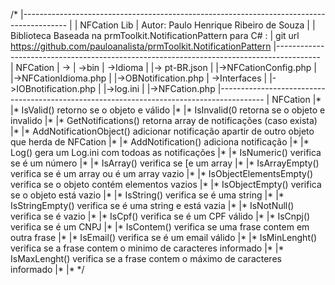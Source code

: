 /*
|-----------------------------------------------------------------------------------------
|
| NFCation Lib
| Autor: Paulo Henrique Ribeiro de Souza
|
| Biblioteca Baseada na prmToolkit.NotificationPattern para C# :
|       git url https://github.com/pauloanalista/prmToolkit.NotificationPattern
|-----------------------------------------------------------------------------------------
|  NFCation
|    \->
|        \->bin
|            \->Idioma
|                |-> pt-BR.json
|            |->NFCationConfig.php
|            |->NFCationIdioma.php
|            |->OBNotification.php
|        \->Interfaces
|            |->IOBnotification.php
|        |->log.ini
|        |->NFCation.php
|-----------------------------------------------------------------------------------------
| NFCation
 |*
 |* IsValid() retorno se o objeto e válido
 |*
 |* IsInvalid(0 retorna se o objeto e invalido
 |*
 |* GetNotifications() retorna array de notificações (caso exista)
 |*
 |* AddNotificationObject() adicionar notificação apartir de outro objeto que herda de NFCation
 |*
 |* AddNotification() adiciona notificação
 |*
 |* Log() gera um Log.ini com todoas as notificações
 |*
 |* IsNumeric() verifica se é um número
 |*
 |* IsArray() verifica se [e um array
 |*
 |* IsArrayEmpty() verifica se é um array ou é um array vazio
 |*
 |* IsObjectElementsEmpty() verifica se o objeto contém elementos vazios
 |*
 |* IsObjectEmpty() verifica se o objeto está vazio
 |*
 |* IsString() verifica se é uma string
 |*
 |* IsStringEmpty() verifica se é uma string e está vazia
 |*
 |* IsNotNull() verifica se é vazio
 |*
 |* IsCpf() verifica se é um CPF válido
 |*
 |* IsCnpj() verifica se é um CNPJ
 |*
 |* IsContem() verifica se uma frase contem em outra frase
 |*
 |* IsEmail() verifica se é um email válido
 |*
 |* IsMinLenght() verifica se a frase contem o minimo de caracteres informado
 |*
 |* IsMaxLenght() verifica se a frase contem o máximo de caracteres informado
 |*
 |*
*/
